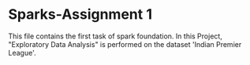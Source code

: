 # Sparks-Assignment 1
This file contains the first task of spark foundation.
In this Project,  "Exploratory Data Analysis" is performed on the dataset 'Indian Premier League'.
